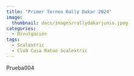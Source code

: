 ```yaml
---
title: "Primer Torneo Rally Dakar 2024"
image: 
  thumbnail: docs/images/rallydakarjunio.jpeg
categories:
  - Divulgación
tags:
  - Scalextric
  - Club Casa Raton Scalextric
---
```


Prueba004
